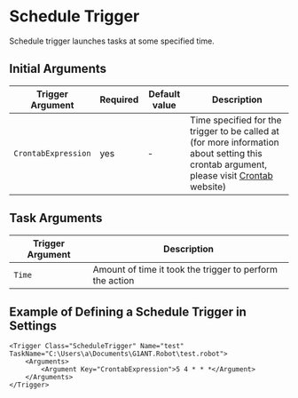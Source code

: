 # Schedule Trigger

Schedule trigger launches tasks at some specified time.

## Initial Arguments

| Trigger Argument | Required | Default value | Description |
| -------- | ---- | -------- | ------------- |
| `CrontabExpression` | yes | - | Time specified for the trigger to be called at (for more information about setting this crontab argument, please visit [Crontab](https://crontab.guru/) website) |

## Task Arguments

| Trigger Argument | Description |
| -------- | ---- |
| `Time` | Amount of time it took the trigger to perform the action |

## Example of Defining a Schedule Trigger in Settings

```G1ANT
<Trigger Class="ScheduleTrigger" Name="test" TaskName="C:\Users\a\Documents\G1ANT.Robot\test.robot">
	<Arguments>
		<Argument Key="CrontabExpression">5 4 * * *</Argument>
	</Arguments>
</Trigger>
```
